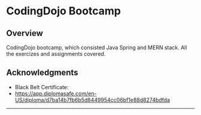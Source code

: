 # CodingDojo Bootcamp

## Overview

CodingDojo bootcamp, which consisted Java Spring and MERN stack. All the exercizes and assignments covered.

## Acknowledgments

- Black Belt Certificate:
- https://app.diplomasafe.com/en-US/diploma/d7ba14b7fb6b5d8449954cc06bf1e88d8274bdfda

---
